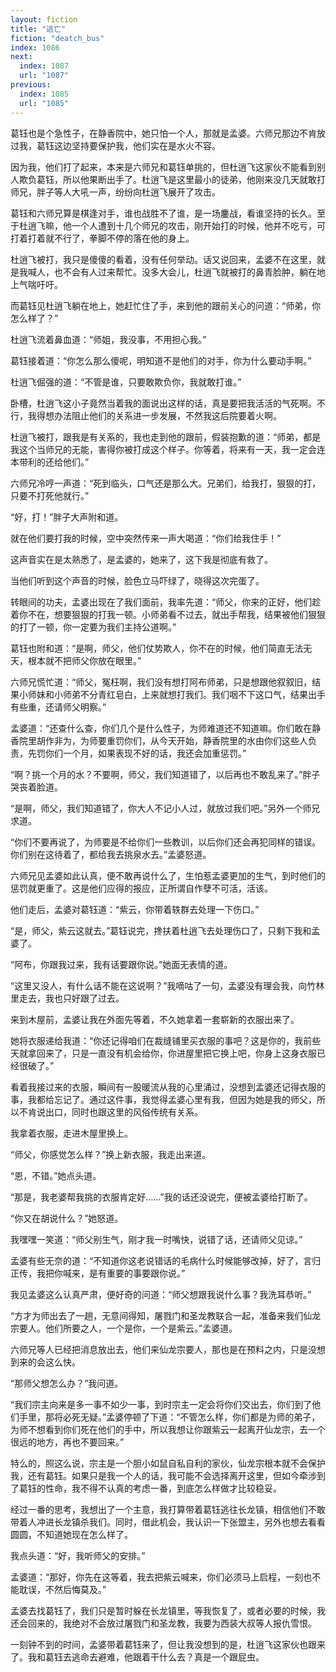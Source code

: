 ```yaml
---
layout: fiction
title: "逃亡"
fiction: "deatch_bus"
index: 1086
next:
  index: 1087
  url: "1087"
previous:
  index: 1085
  url: "1085"
---
```

葛钰也是个急性子，在静香院中，她只怕一个人，那就是孟婆。六师兄那边不肯放过我，葛钰这边坚持要保护我，他们实在是水火不容。

因为我，他们打了起来，本来是六师兄和葛钰单挑的，但杜逍飞这家伙不能看到别人欺负葛钰，所以他果断出手了。杜逍飞是这里最小的徒弟，他刚来没几天就敢打师兄，胖子等人大吼一声，纷纷向杜逍飞展开了攻击。

葛钰和六师兄算是棋逢对手，谁也战胜不了谁，是一场鏖战，看谁坚持的长久。至于杜逍飞嘛，他一个人遭到十几个师兄的攻击，刚开始打的时候，他并不吃亏，可打着打着就不行了，拳脚不停的落在他的身上。

杜逍飞被打，我只是傻傻的看着，没有任何举动。话又说回来，孟婆不在这里，就是我喊人，也不会有人过来帮忙。没多大会儿，杜逍飞就被打的鼻青脸肿，躺在地上气喘吁吁。

而葛钰见杜逍飞躺在地上，她赶忙住了手，来到他的跟前关心的问道：“师弟，你怎么样了？”

杜逍飞流着鼻血道：“师姐，我没事，不用担心我。”

葛钰接着道：“你怎么那么傻呢，明知道不是他们的对手，你为什么要动手啊。”

杜逍飞倔强的道：“不管是谁，只要敢欺负你，我就敢打谁。”

卧槽，杜逍飞这小子竟然当着我的面说出这样的话，真是要把我活活的气死啊。不行，我得想办法阻止他们的关系进一步发展，不然我这后院要着火啊。

杜逍飞被打，跟我是有关系的，我也走到他的跟前，假装抱歉的道：“师弟，都是我这个当师兄的无能，害得你被打成这个样子。你等着，将来有一天，我一定会连本带利的还给他们。”

六师兄冷哼一声道：“死到临头，口气还是那么大。兄弟们，给我打，狠狠的打，只要不打死他就行。”

“好，打！”胖子大声附和道。

就在他们要打我的时候，空中突然传来一声大喝道：“你们给我住手！”

这声音实在是太熟悉了，是孟婆的，她来了，这下我是彻底有救了。

当他们听到这个声音的时候，脸色立马吓绿了，晓得这次完蛋了。

转眼间的功夫，孟婆出现在了我们面前，我率先道：“师父，你来的正好，他们趁着你不在，想要狠狠的打我一顿。小师弟看不过去，就出手帮我，结果被他们狠狠的打了一顿，你一定要为我们主持公道啊。”

葛钰也附和道：“是啊，师父，他们仗势欺人，你不在的时候，他们简直无法无天，根本就不把师父你放在眼里。”

六师兄慌忙道：“师父，冤枉啊，我们没有想打阿布师弟，只是想跟他叙叙旧，结果小师妹和小师弟不分青红皂白，上来就想打我们。我们咽不下这口气，结果出手有些重，还请师父明察。”

孟婆道：“还查什么查，你们几个是什么性子，为师难道还不知道嘛。你们敢在静香院里胡作非为，为师要重罚你们，从今天开始，静香院里的水由你们这些人负责，先罚你们一个月，如果表现不好的话，我还会加重惩罚。”

“啊？挑一个月的水？不要啊，师父，我们知道错了，以后再也不敢乱来了。”胖子哭丧着脸道。

“是啊，师父，我们知道错了，你大人不记小人过，就放过我们吧。”另外一个师兄求道。

“你们不要再说了，为师要是不给你们一些教训，以后你们还会再犯同样的错误。你们别在这待着了，都给我去挑泉水去。”孟婆怒道。

六师兄见孟婆如此认真，便不敢再说什么了，生怕惹孟婆更加的生气，到时他们的惩罚就更重了。这是他们应得的报应，正所谓自作孽不可活，活该。

他们走后，孟婆对葛钰道：“紫云，你带着轶群去处理一下伤口。”

“是，师父，紫云这就去。”葛钰说完，搀扶着杜逍飞去处理伤口了，只剩下我和孟婆了。

“阿布，你跟我过来，我有话要跟你说。”她面无表情的道。

“这里又没人，有什么话不能在这说啊？”我嘀咕了一句，孟婆没有理会我，向竹林里走去，我也只好跟了过去。

来到木屋前，孟婆让我在外面先等着，不久她拿着一套崭新的衣服出来了。

她将衣服递给我道：“你还记得咱们在裁缝铺里买衣服的事吧？这是你的，我前些天就拿回来了，只是一直没有机会给你，你进屋里把它换上吧，你身上这身衣服已经很破了。”

看着我接过来的衣服，瞬间有一股暖流从我的心里涌过，没想到孟婆还记得衣服的事，我都给忘记了。通过这件事，我觉得孟婆心里有我，但因为她是我的师父，所以不肯说出口，同时也跟这里的风俗传统有关系。

我拿着衣服，走进木屋里换上。

“师父，你感觉怎么样？”换上新衣服，我走出来道。

“恩，不错。”她点头道。

“那是，我老婆帮我挑的衣服肯定好……”我的话还没说完，便被孟婆给打断了。

“你又在胡说什么？”她怒道。

我嘿嘿一笑道：“师父别生气，刚才我一时嘴快，说错了话，还请师父见谅。”

孟婆有些无奈的道：“不知道你这老说错话的毛病什么时候能够改掉，好了，言归正传，我把你喊来，是有重要的事要跟你说。”

我见孟婆这么认真严肃，便好奇的问道：“师父想跟我说什么事？我洗耳恭听。”

“方才为师出去了一趟，无意间得知，屠戮门和圣龙教联合一起，准备来我们仙龙宗要人。他们所要之人，一个是你，一个是紫云。”孟婆道。

六师兄等人已经把消息放出去，他们来仙龙宗要人，那也是在预料之内，只是没想到来的会这么快。

“那师父想怎么办？”我问道。

“我们宗主向来是多一事不如少一事，到时宗主一定会将你们交出去，你们到了他们手里，那将必死无疑。”孟婆停顿了下道：“不管怎么样，你们都是为师的弟子，为师不想看到你们死在他们的手中，所以我想让你跟紫云一起离开仙龙宗，去一个很远的地方，再也不要回来。”

特么的，照这么说，宗主是一个胆小如鼠自私自利的家伙，仙龙宗根本就不会保护我，还有葛钰。如果只是我一个人的话，我可能不会选择离开这里，但如今牵涉到了葛钰的性命，我不得不认真的考虑一番，到底怎么样做才比较稳妥。

经过一番的思考，我想出了一个主意，我打算带着葛钰逃往长龙镇，相信他们不敢带着人冲进长龙镇杀我们。同时，借此机会，我认识一下张盟主，另外也想去看看圆圆，不知道她现在怎么样了。

我点头道：“好，我听师父的安排。”

孟婆道：“那好，你先在这等着，我去把紫云喊来，你们必须马上启程，一刻也不能耽误，不然后悔莫及。”

孟婆去找葛钰了，我们只是暂时躲在长龙镇里，等我恢复了，或者必要的时候，我还会回来的，我绝对不会放过屠戮门和圣龙教，我要为西装大叔等人报仇雪恨。

一刻钟不到的时间，孟婆带着葛钰来了，但让我没想到的是，杜逍飞这家伙也跟来了。我和葛钰去逃命去避难，他跟着干什么去？真是一个跟屁虫。